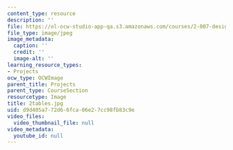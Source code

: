 ```yaml
---
content_type: resource
description: ''
file: https://ol-ocw-studio-app-qa.s3.amazonaws.com/courses/2-007-design-and-manufacturing-i-spring-2009/d9d405a772d66fca06e27cc98fb83c9e_2tables.jpg
file_type: image/jpeg
image_metadata:
  caption: ''
  credit: ''
  image-alt: ''
learning_resource_types:
- Projects
ocw_type: OCWImage
parent_title: Projects
parent_type: CourseSection
resourcetype: Image
title: 2tables.jpg
uid: d9d405a7-72d6-6fca-06e2-7cc98fb83c9e
video_files:
  video_thumbnail_file: null
video_metadata:
  youtube_id: null
---
```

